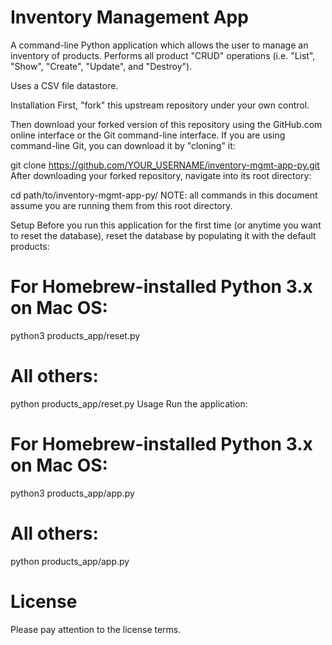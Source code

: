 # Inventory Management App
A command-line Python application which allows the user to manage an inventory of products. Performs all product "CRUD" operations (i.e. "List", "Show", "Create", "Update", and "Destroy").

Uses a CSV file datastore.

Installation
First, "fork" this upstream repository under your own control.

Then download your forked version of this repository using the GitHub.com online interface or the Git command-line interface. If you are using command-line Git, you can download it by "cloning" it:

git clone https://github.com/YOUR_USERNAME/inventory-mgmt-app-py.git
After downloading your forked repository, navigate into its root directory:

cd path/to/inventory-mgmt-app-py/
NOTE: all commands in this document assume you are running them from this root directory.

Setup
Before you run this application for the first time (or anytime you want to reset the database), reset the database by populating it with the default products:

# For Homebrew-installed Python 3.x on Mac OS:
python3 products_app/reset.py

# All others:
python products_app/reset.py
Usage
Run the application:

# For Homebrew-installed Python 3.x on Mac OS:
python3 products_app/app.py

# All others:
python products_app/app.py
# License
Please pay attention to the license terms.
